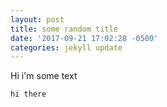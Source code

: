 ```yaml
---
layout: post
title: some random title
date: '2017-09-21 17:02:28 -0500'
categories: jekyll update
---
```



<div>
Hi i'm some text
</div>

```
hi there
```